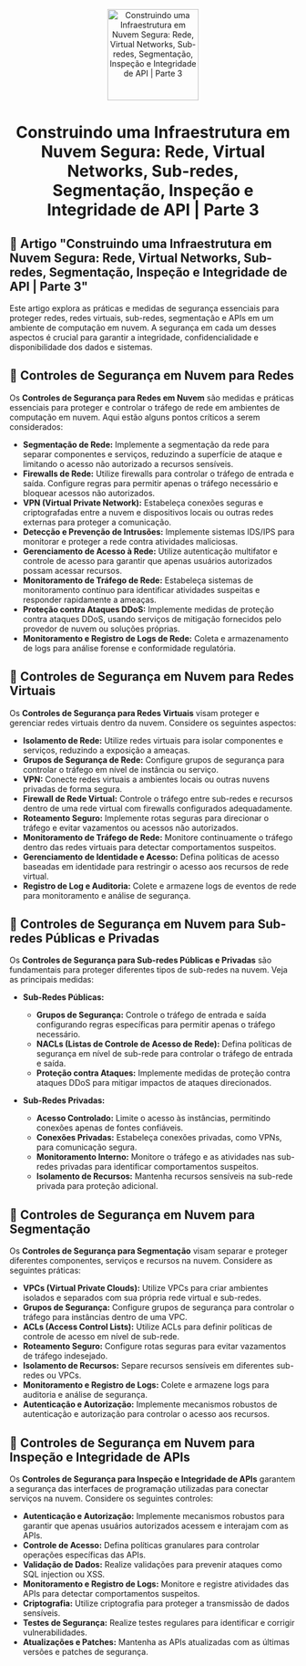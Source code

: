 <p align="center">
  <a href="SUA_URL_DE_IMAGEM">
    <img src="./images/guia.png" alt="Construindo uma Infraestrutura em Nuvem Segura: Rede, Virtual Networks, Sub-redes, Segmentação, Inspeção e Integridade de API | Parte 3" width="160" height="160">
  </a>
  <h1 align="center">Construindo uma Infraestrutura em Nuvem Segura: Rede, Virtual Networks, Sub-redes, Segmentação, Inspeção e Integridade de API | Parte 3</h1>
</p>

## :dart: Artigo "Construindo uma Infraestrutura em Nuvem Segura: Rede, Virtual Networks, Sub-redes, Segmentação, Inspeção e Integridade de API | Parte 3"

Este artigo explora as práticas e medidas de segurança essenciais para proteger redes, redes virtuais, sub-redes, segmentação e APIs em um ambiente de computação em nuvem. A segurança em cada um desses aspectos é crucial para garantir a integridade, confidencialidade e disponibilidade dos dados e sistemas.

## :dart: Controles de Segurança em Nuvem para Redes

Os **Controles de Segurança para Redes em Nuvem** são medidas e práticas essenciais para proteger e controlar o tráfego de rede em ambientes de computação em nuvem. Aqui estão alguns pontos críticos a serem considerados:

- **Segmentação de Rede:** Implemente a segmentação da rede para separar componentes e serviços, reduzindo a superfície de ataque e limitando o acesso não autorizado a recursos sensíveis.
- **Firewalls de Rede:** Utilize firewalls para controlar o tráfego de entrada e saída. Configure regras para permitir apenas o tráfego necessário e bloquear acessos não autorizados.
- **VPN (Virtual Private Network):** Estabeleça conexões seguras e criptografadas entre a nuvem e dispositivos locais ou outras redes externas para proteger a comunicação.
- **Detecção e Prevenção de Intrusões:** Implemente sistemas IDS/IPS para monitorar e proteger a rede contra atividades maliciosas.
- **Gerenciamento de Acesso à Rede:** Utilize autenticação multifator e controle de acesso para garantir que apenas usuários autorizados possam acessar recursos.
- **Monitoramento de Tráfego de Rede:** Estabeleça sistemas de monitoramento contínuo para identificar atividades suspeitas e responder rapidamente a ameaças.
- **Proteção contra Ataques DDoS:** Implemente medidas de proteção contra ataques DDoS, usando serviços de mitigação fornecidos pelo provedor de nuvem ou soluções próprias.
- **Monitoramento e Registro de Logs de Rede:** Coleta e armazenamento de logs para análise forense e conformidade regulatória.

## :dart: Controles de Segurança em Nuvem para Redes Virtuais

Os **Controles de Segurança para Redes Virtuais** visam proteger e gerenciar redes virtuais dentro da nuvem. Considere os seguintes aspectos:

- **Isolamento de Rede:** Utilize redes virtuais para isolar componentes e serviços, reduzindo a exposição a ameaças.
- **Grupos de Segurança de Rede:** Configure grupos de segurança para controlar o tráfego em nível de instância ou serviço.
- **VPN:** Conecte redes virtuais a ambientes locais ou outras nuvens privadas de forma segura.
- **Firewall de Rede Virtual:** Controle o tráfego entre sub-redes e recursos dentro de uma rede virtual com firewalls configurados adequadamente.
- **Roteamento Seguro:** Implemente rotas seguras para direcionar o tráfego e evitar vazamentos ou acessos não autorizados.
- **Monitoramento de Tráfego de Rede:** Monitore continuamente o tráfego dentro das redes virtuais para detectar comportamentos suspeitos.
- **Gerenciamento de Identidade e Acesso:** Defina políticas de acesso baseadas em identidade para restringir o acesso aos recursos de rede virtual.
- **Registro de Log e Auditoria:** Colete e armazene logs de eventos de rede para monitoramento e análise de segurança.

## :dart: Controles de Segurança em Nuvem para Sub-redes Públicas e Privadas

Os **Controles de Segurança para Sub-redes Públicas e Privadas** são fundamentais para proteger diferentes tipos de sub-redes na nuvem. Veja as principais medidas:

- **Sub-Redes Públicas:**
  - **Grupos de Segurança:** Controle o tráfego de entrada e saída configurando regras específicas para permitir apenas o tráfego necessário.
  - **NACLs (Listas de Controle de Acesso de Rede):** Defina políticas de segurança em nível de sub-rede para controlar o tráfego de entrada e saída.
  - **Proteção contra Ataques:** Implemente medidas de proteção contra ataques DDoS para mitigar impactos de ataques direcionados.

- **Sub-Redes Privadas:**
  - **Acesso Controlado:** Limite o acesso às instâncias, permitindo conexões apenas de fontes confiáveis.
  - **Conexões Privadas:** Estabeleça conexões privadas, como VPNs, para comunicação segura.
  - **Monitoramento Interno:** Monitore o tráfego e as atividades nas sub-redes privadas para identificar comportamentos suspeitos.
  - **Isolamento de Recursos:** Mantenha recursos sensíveis na sub-rede privada para proteção adicional.

## :dart: Controles de Segurança em Nuvem para Segmentação

Os **Controles de Segurança para Segmentação** visam separar e proteger diferentes componentes, serviços e recursos na nuvem. Considere as seguintes práticas:

- **VPCs (Virtual Private Clouds):** Utilize VPCs para criar ambientes isolados e separados com sua própria rede virtual e sub-redes.
- **Grupos de Segurança:** Configure grupos de segurança para controlar o tráfego para instâncias dentro de uma VPC.
- **ACLs (Access Control Lists):** Utilize ACLs para definir políticas de controle de acesso em nível de sub-rede.
- **Roteamento Seguro:** Configure rotas seguras para evitar vazamentos de tráfego indesejado.
- **Isolamento de Recursos:** Separe recursos sensíveis em diferentes sub-redes ou VPCs.
- **Monitoramento e Registro de Logs:** Colete e armazene logs para auditoria e análise de segurança.
- **Autenticação e Autorização:** Implemente mecanismos robustos de autenticação e autorização para controlar o acesso aos recursos.

## :dart: Controles de Segurança em Nuvem para Inspeção e Integridade de APIs

Os **Controles de Segurança para Inspeção e Integridade de APIs** garantem a segurança das interfaces de programação utilizadas para conectar serviços na nuvem. Considere os seguintes controles:

- **Autenticação e Autorização:** Implemente mecanismos robustos para garantir que apenas usuários autorizados acessem e interajam com as APIs.
- **Controle de Acesso:** Defina políticas granulares para controlar operações específicas das APIs.
- **Validação de Dados:** Realize validações para prevenir ataques como SQL injection ou XSS.
- **Monitoramento e Registro de Logs:** Monitore e registre atividades das APIs para detectar comportamentos suspeitos.
- **Criptografia:** Utilize criptografia para proteger a transmissão de dados sensíveis.
- **Testes de Segurança:** Realize testes regulares para identificar e corrigir vulnerabilidades.
- **Atualizações e Patches:** Mantenha as APIs atualizadas com as últimas versões e patches de segurança.


